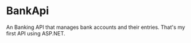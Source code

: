 # BankApi
 An Banking API that manages bank accounts and their entries. That's my first API using ASP.NET.
